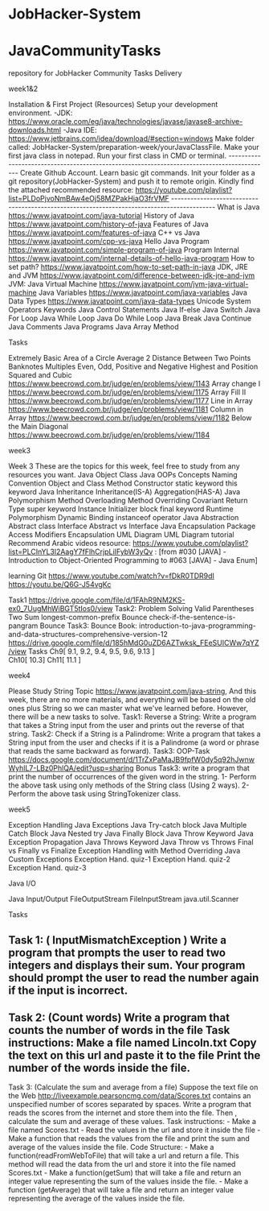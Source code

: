 # JobHacker-System
# JavaCommunityTasks
repository for JobHacker Community Tasks Delivery

week1&2

Installation & First Project (Resources)
Setup your development environment.
         -JDK: https://www.oracle.com/eg/java/technologies/javase/javase8-archive-downloads.html
         -Java IDE: https://www.jetbrains.com/idea/download/#section=windows
Make folder called: JobHacker-System/preparation-week/yourJavaClassFile.
Make your first java class in notepad.
Run your first class in CMD or terminal.
    -------------------------------------------------------------------------------------------
Create Github Account.
Learn basic git commands.
Init your folder as a git repository(JobHacker-System) and push it to remote origin.
Kindly find the attached recommended resource:
https://youtube.com/playlist?list=PLDoPjvoNmBAw4eOj58MZPakHjaO3frVMF
    -------------------------------------------------------------------------------------------
What is Java https://www.javatpoint.com/java-tutorial
History of Java  https://www.javatpoint.com/history-of-java
Features of Java  https://www.javatpoint.com/features-of-java
C++ vs Java  https://www.javatpoint.com/cpp-vs-java
Hello Java Program  https://www.javatpoint.com/simple-program-of-java
Program Internal  https://www.javatpoint.com/internal-details-of-hello-java-program
How to set path?  https://www.javatpoint.com/how-to-set-path-in-java
JDK, JRE and JVM  https://www.javatpoint.com/difference-between-jdk-jre-and-jvm
JVM: Java Virtual Machine  https://www.javatpoint.com/jvm-java-virtual-machine
Java Variables  https://www.javatpoint.com/java-variables
Java Data Types  https://www.javatpoint.com/java-data-types
Unicode System
Operators
Keywords
Java Control Statements
Java If-else
Java Switch
Java For Loop
Java While Loop
Java Do While Loop
Java Break
Java Continue
Java Comments
Java Programs
Java Array
Method 


Tasks

Extremely Basic
Area of a Circle
Average 2
Distance Between Two Points
Banknotes
Multiples
Even, Odd, Positive and Negative
Highest and Position
Squared and Cubic  https://www.beecrowd.com.br/judge/en/problems/view/1143
Array change I  https://www.beecrowd.com.br/judge/en/problems/view/1175
Array Fill II  https://www.beecrowd.com.br/judge/en/problems/view/1177
Line in Array  https://www.beecrowd.com.br/judge/en/problems/view/1181
Column in Array  https://www.beecrowd.com.br/judge/en/problems/view/1182
Below the Main Diagonal https://www.beecrowd.com.br/judge/en/problems/view/1184



week3

Week 3
These are the topics for this week, feel free to study from any resources you want.
Java Object Class
Java OOPs Concepts
Naming Convention
Object and Class
Method
Constructor
static keyword
this keyword
Java Inheritance
Inheritance(IS-A)
Aggregation(HAS-A)
Java Polymorphism
Method Overloading
Method Overriding
Covariant Return Type
super keyword
Instance Initializer block
final keyword
Runtime Polymorphism
Dynamic Binding
instanceof operator
Java Abstraction
Abstract class
Interface
Abstract vs Interface
Java Encapsulation
Package
Access Modifiers
Encapsulation
UML Diagram
UML Diagram tutorial
Recommend Arabic videos resource:
 https://www.youtube.com/playlist?list=PLCInYL3l2AagY7fFlhCrjpLiIFybW3yQv : [from  #030 [JAVA] - Introduction to Object-Oriented Programming  to #063 [JAVA] - Java Enum]


learning Git
https://www.youtube.com/watch?v=fDkR0TDR9dI
https://youtu.be/Q6G-J54vgKc



Task1 https://drive.google.com/file/d/1FAhR9NM2KS-ex0_7UugMhWiBGT5tIos0/view
Task2:
Problem Solving
Valid Parentheses
Two Sum
longest-common-prefix  Bounce
check-if-the-sentence-is-pangram  Bounce
Task3: Bounce
Book: introduction-to-java-programming-and-data-structures-comprehensive-version-12 https://drive.google.com/file/d/185hMdG0uZD6AZTwksk_FEeSUICWw7qYZ/view
Tasks
Ch9[ 9.1, 9.2, 9.4, 9.5, 9.6, 9.13 ]  
Ch10[ 10.3]
Ch11[ 11.1 ]




week4



Please Study String Topic https://www.javatpoint.com/java-string,
And this week, there are no more materials, and everything will be based on the old ones plus String so we can master what we've learned before. However, there will be a new tasks to solve.
Task1: Reverse a String: Write a program that takes a String input from the user and prints out the reverse of that string.
Task2: Check if a String is a Palindrome: Write a program that takes a String input from the user and checks if it is a Palindrome (a word or phrase that reads the same backward as forward).
Task3: OOP-Task https://docs.google.com/document/d/1TrZxPaMaJB9fpfW0dy5q92hJwnwWyhlL7-LBz0PhlQA/edit?usp=sharing
Bonus
Task3: write a program that print the number of occurrences of the given word in the string.
1- Perform the above task using only methods of the String class (Using 2 ways).
2- Perform the above task using StringTokenizer class.




week5


Exception Handling
Java Exceptions
Java Try-catch block
Java Multiple Catch Block
Java Nested try
Java Finally Block
Java Throw Keyword
Java Exception Propagation
Java Throws Keyword
Java Throw vs Throws
Final vs Finally vs Finalize
Exception Handling with Method Overriding
Java Custom Exceptions
Exception Hand. quiz-1
Exception Hand. quiz-2
Exception Hand. quiz-3

Java I/O

Java Input/Output
FileOutputStream
FileInputStream
java.util.Scanner


Tasks

Task 1:
( InputMismatchException ) Write a program that prompts the user to read
two integers and displays their sum. Your program should prompt the user to
read the number again if the input is incorrect.
--------------------------------------------------------------------------------------------------------
Task 2:
(Count words) Write a program that counts the number of words in the file
Task instructions:
Make a file named Lincoln.txt
Copy the text on this url and paste it to the file
Print the number of the words inside the file.
--------------------------------------------------------------------------------------------------------
Task 3:
(Calculate the sum and average from a file) Suppose the text file on the Web
http://liveexample.pearsoncmg.com/data/Scores.txt contains an unspecified number of scores separated by spaces. Write a program that reads the scores from the internet and store them into the file. Then , calculate the sum and average of these values.
Task instructions:
         - Make a file named Scores.txt
         - Read the values in the url and store it inside the file
         - Make a function that reads the values from the file and print the sum and average of the values inside the file.
Code Structure:
         - Make a function(readFromWebToFile) that will take a url and return a file. This method will read the data from the url and store it into the file named Scores.txt
         - Make a function(getSum) that will take a file and return an integer value representing the sum of the values inside the file.
         - Make a function (getAverage) that will take a file and return an integer value representing the average of the values inside the file.
